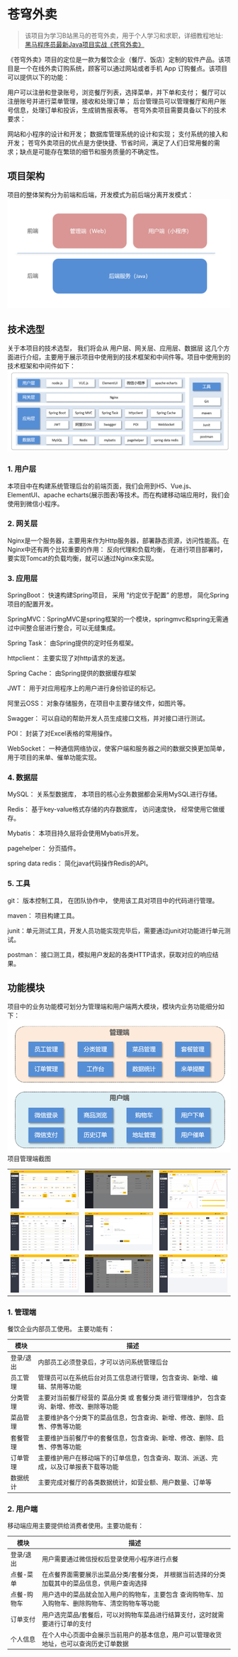 # 苍穹外卖

> 该项目为学习B站黑马的苍穹外卖，用于个人学习和求职，详细教程地址: [黑马程序员最新Java项目实战《苍穹外卖》](*https://www.bilibili.com/video/BV1TP411v7v6/*)

《苍穹外卖》项目的定位是一款为餐饮企业（餐厅、饭店）定制的软件产品。该项目是一个在线外卖订购系统，顾客可以通过网站或者手机 App 订购餐点。该项目可以提供以下的功能：

用户可以注册和登录账号，浏览餐厅列表，选择菜单，并下单和支付；
餐厅可以注册账号并进行菜单管理，接收和处理订单；
后台管理员可以管理餐厅和用户账号信息，处理订单和投诉，生成销售报表等。
苍穹外卖项目需要具备以下的技术要求：

网站和小程序的设计和开发；
数据库管理系统的设计和实现；
支付系统的接入和开发；
苍穹外卖项目的优点是方便快捷、节省时间，满足了人们日常用餐的需求；缺点是可能存在繁琐的细节和服务质量的不确定性。

## 项目架构
项目的整体架构分为前端和后端，开发模式为前后端分离开发模式：
![输入图片说明](https://raw.githubusercontent.com/RationalDysaniaer/picture-bed/main/sky/1.png)

## 技术选型
关于本项目的技术选型， 我们将会从 用户层、网关层、应用层、数据层 这几个方面进行介绍，主要用于展示项目中使用到的技术框架和中间件等。项目中使用到的技术框架和中间件如下：
![输入图片说明](https://raw.githubusercontent.com/RationalDysaniaer/picture-bed/main/sky/3.png)

### 1. 用户层

本项目中在构建系统管理后台的前端页面，我们会用到H5、Vue.js、ElementUI、apache echarts(展示图表)等技术。而在构建移动端应用时，我们会使用到微信小程序。

### 2. 网关层

Nginx是一个服务器，主要用来作为Http服务器，部署静态资源，访问性能高。在Nginx中还有两个比较重要的作用： 反向代理和负载均衡， 在进行项目部署时，要实现Tomcat的负载均衡，就可以通过Nginx来实现。

### 3. 应用层

SpringBoot： 快速构建Spring项目， 采用 “约定优于配置” 的思想， 简化Spring项目的配置开发。

SpringMVC：SpringMVC是spring框架的一个模块，springmvc和spring无需通过中间整合层进行整合，可以无缝集成。

Spring Task： 由Spring提供的定时任务框架。

httpclient： 主要实现了对http请求的发送。

Spring Cache： 由Spring提供的数据缓存框架

JWT： 用于对应用程序上的用户进行身份验证的标记。

阿里云OSS： 对象存储服务，在项目中主要存储文件，如图片等。

Swagger： 可以自动的帮助开发人员生成接口文档，并对接口进行测试。

POI： 封装了对Excel表格的常用操作。

WebSocket： 一种通信网络协议，使客户端和服务器之间的数据交换更加简单，用于项目的来单、催单功能实现。

### 4. 数据层

MySQL： 关系型数据库， 本项目的核心业务数据都会采用MySQL进行存储。

Redis： 基于key-value格式存储的内存数据库， 访问速度快， 经常使用它做缓存。

Mybatis： 本项目持久层将会使用Mybatis开发。

pagehelper： 分页插件。

spring data redis： 简化java代码操作Redis的API。

### 5. 工具

git： 版本控制工具， 在团队协作中， 使用该工具对项目中的代码进行管理。

maven： 项目构建工具。

junit：单元测试工具，开发人员功能实现完毕后，需要通过junit对功能进行单元测试。

postman： 接口测工具，模拟用户发起的各类HTTP请求，获取对应的响应结果。


## 功能模块
项目中的业务功能模可划分为管理端和用户端两大模块，模块内业务功能细分如下：
![输入图片说明](https://raw.githubusercontent.com/RationalDysaniaer/picture-bed/main/sky/2.png)
项目管理端截图

|                                                                                               |                                         |                                         |
|-----------------------------------------------------------------------------------------------| --------------------------------------- | --------------------------------------- |
| ![](https://raw.githubusercontent.com/RationalDysaniaer/picture-bed/main/sky/1.workSpace.png) | ![](https://raw.githubusercontent.com/RationalDysaniaer/picture-bed/main/sky/9.shopStatusManger.png) | ![](https://raw.githubusercontent.com/RationalDysaniaer/picture-bed/main/sky/2.dateView.png) |
| ![](https://raw.githubusercontent.com/RationalDysaniaer/picture-bed/main/sky/3.orderManger.png) | ![](https://raw.githubusercontent.com/RationalDysaniaer/picture-bed/main/sky/4.stemalManger.png) | ![](https://raw.githubusercontent.com/RationalDysaniaer/picture-bed/main/sky/5.dishManger.png) |
| ![](https://raw.githubusercontent.com/RationalDysaniaer/picture-bed/main/sky/6.manger.png)    | ![](https://raw.githubusercontent.com/RationalDysaniaer/picture-bed/main/sky/7.addDishOrSteaml.png) | ![](https://raw.githubusercontent.com/RationalDysaniaer/picture-bed/main/sky/8.employeeManger.png) |


### 1. 管理端

餐饮企业内部员工使用。 主要功能有：

| 模块      | 描述                                                         |
| --------- | ------------------------------------------------------------ |
| 登录/退出 | 内部员工必须登录后，才可以访问系统管理后台                   |
| 员工管理  | 管理员可以在系统后台对员工信息进行管理，包含查询、新增、编辑、禁用等功能 |
| 分类管理  | 主要对当前餐厅经营的 菜品分类 或 套餐分类 进行管理维护， 包含查询、新增、修改、删除等功能 |
| 菜品管理  | 主要维护各个分类下的菜品信息，包含查询、新增、修改、删除、启售、停售等功能 |
| 套餐管理  | 主要维护当前餐厅中的套餐信息，包含查询、新增、修改、删除、启售、停售等功能 |
| 订单管理  | 主要维护用户在移动端下的订单信息，包含查询、取消、派送、完成，以及订单报表下载等功能 |
| 数据统计  | 主要完成对餐厅的各类数据统计，如营业额、用户数量、订单等     |


### 2. 用户端

移动端应用主要提供给消费者使用。主要功能有：

| 模块        | 描述                                                         |
| ----------- | ------------------------------------------------------------ |
| 登录/退出   | 用户需要通过微信授权后登录使用小程序进行点餐                 |
| 点餐-菜单   | 在点餐界面需要展示出菜品分类/套餐分类， 并根据当前选择的分类加载其中的菜品信息，供用户查询选择 |
| 点餐-购物车 | 用户选中的菜品就会加入用户的购物车，主要包含 查询购物车、加入购物车、删除购物车、清空购物车等功能 |
| 订单支付    | 用户选完菜品/套餐后，可以对购物车菜品进行结算支付，这时就需要进行订单的支付 |
| 个人信息    | 在个人中心页面中会展示当前用户的基本信息，用户可以管理收货地址，也可以查询历史订单数据 |




    